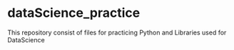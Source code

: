 # dataScience_practice
This repository consist of files for practicing Python and Libraries used for DataScience
